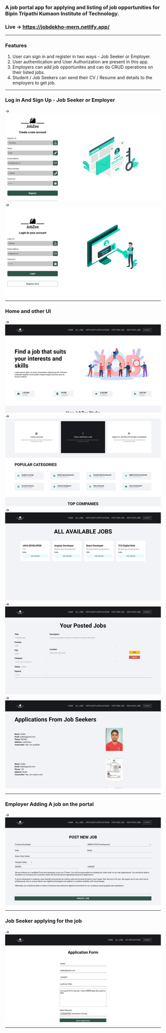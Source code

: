 ### A job portal app for applying and listing of job opportunities for Bipin Tripathi Kumaon Institute of Technology.
### Live -> https://jobdekho-mern.netlify.app/
<hr>

### Features
1. User can sign in and register in two ways - Job Seeker or Employer.
2. User authentication and User Authorization are present in this app.
3. Employers can add job opportunites and can do CRUD operations on their listed jobs.
4. Student / Job Seekers can send their CV / Resume and details to the employers to get job.
<hr>

### Log in And Sign Up - Job Seeker or Employer
-> <img src="https://github.com/Geek-Tekina/Job-Dekho/blob/main/Screenshot%20(206).png">
-> <img src="https://github.com/Geek-Tekina/Job-Dekho/blob/main/Screenshot%20(207).png">
<hr>

### Home and other UI
-> <img src="https://github.com/Geek-Tekina/Job-Dekho/blob/main/Screenshot%20(208).png">
-> <img src="https://github.com/Geek-Tekina/Job-Dekho/blob/main/Screenshot%20(209).png">
-> <img src="https://github.com/Geek-Tekina/Job-Dekho/blob/main/Screenshot%20(210).png">
-> <img src="https://github.com/Geek-Tekina/Job-Dekho/blob/main/Screenshot%20(211).png">
-> <img src="https://github.com/Geek-Tekina/Job-Dekho/blob/main/Screenshot%20(212).png">
<hr>

### Employer Adding A job on the portal
-> <img src="https://github.com/Geek-Tekina/Job-Dekho/blob/main/Screenshot%20(213).png">
<hr>

### Job Seeker applying for the job
-> <img src="https://github.com/Geek-Tekina/Job-Dekho/blob/main/Screenshot%20(214).png">
<hr>


